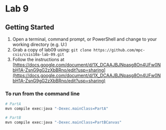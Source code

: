 # Lab 9

## Getting Started

1. Open a terminal, command prompt, or PowerShell and change to your working directory (e.g. U:)
2. Grab a copy of lab09 using: `git clone https://github.com/mpc-csis/csis10a-lab-09.git`
3. Follow the instructions at [https://docs.google.com/document/d/1X_DCAAJBJNpasg8On4UFw0NbH1A-ZsnG9gG2zXbBRno/edit?usp=sharing](https://docs.google.com/document/d/1X_DCAAJBJNpasg8On4UFw0NbH1A-ZsnG9gG2zXbBRno/edit?usp=sharing)

### To run from the command line

```sh
# PartA
mvn compile exec:java "-Dexec.mainClass=PartA"
```

```sh
# PartB
mvn compile exec:java "-Dexec.mainClass=PartBCanvas"
```
